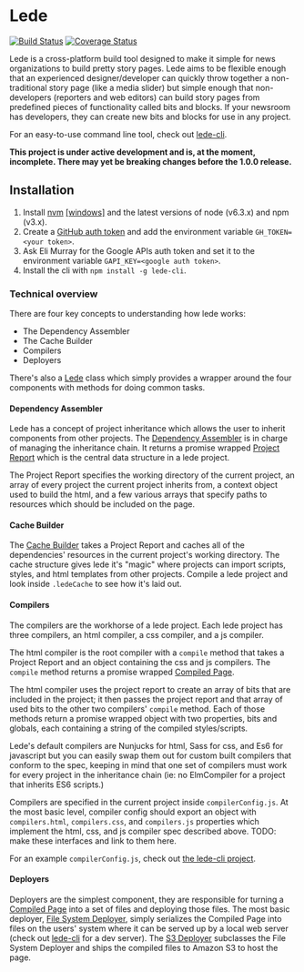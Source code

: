 # Lede
[![Build Status](https://travis-ci.org/tbtimes/lede.svg?branch=master)](https://travis-ci.org/tbtimes/lede) [![Coverage Status](https://coveralls.io/repos/github/tbtimes/lede/badge.svg?branch=master)](https://coveralls.io/github/tbtimes/lede?branch=master)

Lede is a cross-platform build tool designed to make it simple for news organizations to build pretty story pages. Lede aims to be flexible enough that an experienced designer/developer can quickly throw together a non-traditional story page (like a media slider) but simple enough that non-developers (reporters and web editors) can build story pages from predefined pieces of functionality called bits and blocks. If your newsroom has developers, they can create new bits and blocks for use in any project.

For an easy-to-use command line tool, check out [lede-cli](http://github.com/tbtimes/lede-cli).

__This project is under active development and is, at the moment, incomplete. There may yet be breaking changes before the 1.0.0 release.__

## Installation
1. Install [nvm](https://github.com/creationix/nvm) [\[windows\]](https://github.com/coreybutler/nvm-windows) and the latest versions of node (v6.3.x) and npm (v3.x).
2. Create a [GitHub auth token](https://help.github.com/articles/creating-an-access-token-for-command-line-use/) and add the environment variable `GH_TOKEN=<your token>`.
3. Ask Eli Murray for the Google APIs auth token and set it to the environment variable `GAPI_KEY=<google auth token>`.
4. Install the cli with `npm install -g lede-cli`.

### Technical overview
There are four key concepts to understanding how lede works:
* The Dependency Assembler
* The Cache Builder
* Compilers
* Deployers

There's also a [Lede](./src/lede/Lede.ts) class which simply provides a wrapper around the four components with methods for doing common tasks.

#### Dependency Assembler
Lede has a concept of project inheritance which allows the user to inherit components from other projects. The [Dependency Assembler](./src/lede/DependencyAssembler.ts) is in charge of managing the inheritance chain. It returns a promise wrapped [Project Report](./src/interfaces/ProjectReport.ts) which is the central data structure in a lede project. 

The Project Report specifies the working directory of the current project, an array of every project the current project inherits from, a context object used to build the html, and a few various arrays that specify paths to resources which should be included on the page.

#### Cache Builder
The [Cache Builder](./src/lede/CacheBuilder.ts) takes a Project Report and caches all of the dependencies' resources in the current project's working directory. The cache structure gives lede it's "magic" where projects can import scripts, styles, and html templates from other projects. Compile a lede project and look inside `.ledeCache` to see how it's laid out.

#### Compilers
The compilers are the workhorse of a lede project. Each lede project has three compilers, an html compiler, a css compiler, and a js compiler. 

The html compiler is the root compiler with a `compile` method that takes a Project Report and an object containing the css and js compilers. The `compile` method returns a promise wrapped [Compiled Page](./src/interfaces/CompiledPage.ts). 

The html compiler uses the project report to create an array of bits that are included in the project; it then passes the project report and that array of used bits to the other two compilers' `compile` method. Each of those methods return a promise wrapped object with two properties, bits and globals, each containing a string of the compiled styles/scripts.

Lede's default compilers are Nunjucks for html, Sass for css, and Es6 for javascript but you can easily swap them out for custom built compilers that conform to the spec, keeping in mind that one set of compilers must work for every project in the inheritance chain (ie: no ElmCompiler for a project that inherits ES6 scripts.)

Compilers are specified in the current project inside `compilerConfig.js`. At the most basic level, compiler config should export an object with `compilers.html`, `compilers.css`, and `compilers.js` properties which implement the html, css, and js compiler spec described above. TODO: make these interfaces and link to them here. 

For an example `compilerConfig.js`, check out [the lede-cli project](https://github.com/tbtimes/lede-cli/blob/master/templates/project/compilerConfig.js).

#### Deployers
Deployers are the simplest component, they are responsible for turning a [Compiled Page](./src/interfaces/CompiledPage.ts) into a set of files and deploying those files. The most basic deployer, [File System Deployer](./src/deployers/FileSystemDeployer.ts), simply serializes the Compiled Page into files on the users' system where it can be served up by a local web server (check out [lede-cli](https://github.com/tbtimes/lede-cli) for a dev server). The [S3 Deployer](./src/deployers/S3Deployer.ts) subclasses the File System Deployer and ships the compiled files to Amazon S3 to host the page.